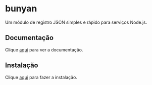 # bunyan

Um módulo de registro JSON simples e rápido para serviços Node.js.

## Documentação

Clique [aqui](https://github.com/trentm/node-bunyan) para ver a documentação.

## Instalação

Clique [aqui](https://www.npmjs.com/package/bunyan) para fazer a instalação.
